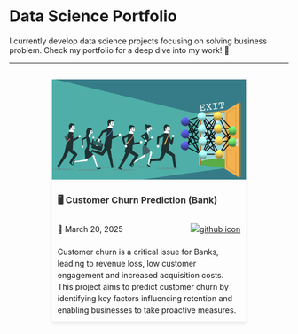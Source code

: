 
# Data Science Portfolio

I currently develop data science projects focusing on solving business problem. 
Check my portfolio for a deep dive into my work! 👀

---

<style>
  .project-container {
    display: flex;
    flex-wrap: wrap;
    justify-content: center;
  }
  .project-card {
    width: 350px;
    overflow: hidden;
    margin: 15px;
    box-shadow: 0px 4px 6px rgba(0, 0, 0, 0.1);
    text-align: left;
  }
  .project-card img {
    width: 100%;
    height: auto;
  }
  .project-card h3 a {
    margin: 0;
    text-decoration: none;
    color: #333;
    padding: 10px;
  }
  .project-card p {
    margin: 0;
    display: flex;
    justify-content: space-between;
    align-items: center;
    padding: 10px;
    line-height: 1.5;
  }
  .github-badge img {
    width: 150px;
    height: auto;
  }

</style>

<div class="project-container">
  
  <div class="project-card">
    <img src="images/churn.png" alt="Churn Image">
    <h3><a href="https://leahuynh01.github.io/Customer-Churn-Prediction-Bank-/">🖥 Customer Churn Prediction (Bank)</a></h3>
    <p>📅 March 20, 2025    <a href="https://github.com/leahuynh01/Customer-Churn-Prediction-Bank-" class = "github-badge" target = "_blank"><img src="https://img.shields.io/badge/GitHub-View_on_GitHub-blue?logo=GitHub" alt = "github icon"> </a> </p> 
    <p>Customer churn is a critical issue for Banks, leading to revenue loss, low customer engagement and increased acquisition costs. This project aims to predict customer churn by identifying key factors influencing retention and enabling businesses to take proactive measures.</p>

  </div>

<!-- 
  <div class="project-card">
    <img src="https://s3-ap-south-1.amazonaws.com/static.awfis.com/wp-content/uploads/2017/07/07184649/ProjectManagement.jpg" alt="Project 2 Image">
    <h3><a href="https://github.com/yourusername/project2"> 🖥 Project name</a></h3>
    <p>📅 Dec 10, 2019</p>
    <p>Description within 2 to 3 sentences</p>
  </div>

  <div class="project-card">
    <img src="https://projectspivot.com/wp-content/uploads/2023/06/Project-Initiation-How-to-Start-a-Project.png" alt="Project 3 Image">
    <h3><a href="https://github.com/yourusername/project3">🗄 Project name</a></h3>
    <p>📅 Dec 2, 2019</p>
    <p>Description within 2 to 3 sentences</p>
  </div>

</div>

---

<!-- 🔗 Check out my <a href="https://github.com/yourusername">GitHub</a> for more projects! -->
